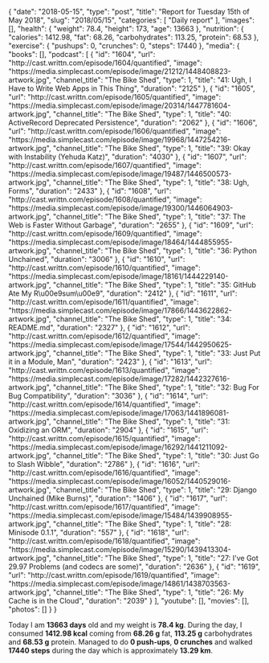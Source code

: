 {
    "date": "2018-05-15",
    "type": "post",
    "title": "Report for Tuesday 15th of May 2018",
    "slug": "2018\/05\/15",
    "categories": [
        "Daily report"
    ],
    "images": [],
    "health": {
        "weight": 78.4,
        "height": 173,
        "age": 13663
    },
    "nutrition": {
        "calories": 1412.98,
        "fat": 68.26,
        "carbohydrates": 113.25,
        "protein": 68.53
    },
    "exercise": {
        "pushups": 0,
        "crunches": 0,
        "steps": 17440
    },
    "media": {
        "books": [],
        "podcast": [
            {
                "id": "1604",
                "url": "http:\/\/cast.writtn.com\/episode\/1604\/quantified",
                "image": "https:\/\/media.simplecast.com\/episode\/image\/21212\/1448408823-artwork.jpg",
                "channel_title": "The Bike Shed",
                "type": 1,
                "title": "41: Ugh, I Have to Write Web Apps in This Thing",
                "duration": "2125"
            },
            {
                "id": "1605",
                "url": "http:\/\/cast.writtn.com\/episode\/1605\/quantified",
                "image": "https:\/\/media.simplecast.com\/episode\/image\/20314\/1447781604-artwork.jpg",
                "channel_title": "The Bike Shed",
                "type": 1,
                "title": "40: ActiveRecord Deprecated Persistence",
                "duration": "2062"
            },
            {
                "id": "1606",
                "url": "http:\/\/cast.writtn.com\/episode\/1606\/quantified",
                "image": "https:\/\/media.simplecast.com\/episode\/image\/19968\/1447254216-artwork.jpg",
                "channel_title": "The Bike Shed",
                "type": 1,
                "title": "39: Okay with Instability (Yehuda Katz)",
                "duration": "4030"
            },
            {
                "id": "1607",
                "url": "http:\/\/cast.writtn.com\/episode\/1607\/quantified",
                "image": "https:\/\/media.simplecast.com\/episode\/image\/19487\/1446500573-artwork.jpg",
                "channel_title": "The Bike Shed",
                "type": 1,
                "title": "38: Ugh, Forms",
                "duration": "2433"
            },
            {
                "id": "1608",
                "url": "http:\/\/cast.writtn.com\/episode\/1608\/quantified",
                "image": "https:\/\/media.simplecast.com\/episode\/image\/19300\/1446064903-artwork.jpg",
                "channel_title": "The Bike Shed",
                "type": 1,
                "title": "37: The Web is Faster Without Garbage",
                "duration": "2655"
            },
            {
                "id": "1609",
                "url": "http:\/\/cast.writtn.com\/episode\/1609\/quantified",
                "image": "https:\/\/media.simplecast.com\/episode\/image\/18464\/1444855955-artwork.jpg",
                "channel_title": "The Bike Shed",
                "type": 1,
                "title": "36: Python Unchained",
                "duration": "3006"
            },
            {
                "id": "1610",
                "url": "http:\/\/cast.writtn.com\/episode\/1610\/quantified",
                "image": "https:\/\/media.simplecast.com\/episode\/image\/18161\/1444229140-artwork.jpg",
                "channel_title": "The Bike Shed",
                "type": 1,
                "title": "35: GitHub Ate My R\u00e9sum\u00e9",
                "duration": "2412"
            },
            {
                "id": "1611",
                "url": "http:\/\/cast.writtn.com\/episode\/1611\/quantified",
                "image": "https:\/\/media.simplecast.com\/episode\/image\/17866\/1443622862-artwork.jpg",
                "channel_title": "The Bike Shed",
                "type": 1,
                "title": "34: README.md",
                "duration": "2327"
            },
            {
                "id": "1612",
                "url": "http:\/\/cast.writtn.com\/episode\/1612\/quantified",
                "image": "https:\/\/media.simplecast.com\/episode\/image\/17544\/1442950625-artwork.jpg",
                "channel_title": "The Bike Shed",
                "type": 1,
                "title": "33: Just Put it in a Module, Man",
                "duration": "2423"
            },
            {
                "id": "1613",
                "url": "http:\/\/cast.writtn.com\/episode\/1613\/quantified",
                "image": "https:\/\/media.simplecast.com\/episode\/image\/17282\/1442327616-artwork.jpg",
                "channel_title": "The Bike Shed",
                "type": 1,
                "title": "32: Bug For Bug Compatibility",
                "duration": "3036"
            },
            {
                "id": "1614",
                "url": "http:\/\/cast.writtn.com\/episode\/1614\/quantified",
                "image": "https:\/\/media.simplecast.com\/episode\/image\/17063\/1441896081-artwork.jpg",
                "channel_title": "The Bike Shed",
                "type": 1,
                "title": "31: Oxidizing an ORM",
                "duration": "2904"
            },
            {
                "id": "1615",
                "url": "http:\/\/cast.writtn.com\/episode\/1615\/quantified",
                "image": "https:\/\/media.simplecast.com\/episode\/image\/16292\/1441211092-artwork.jpg",
                "channel_title": "The Bike Shed",
                "type": 1,
                "title": "30: Just Go to Slash Wibble",
                "duration": "2786"
            },
            {
                "id": "1616",
                "url": "http:\/\/cast.writtn.com\/episode\/1616\/quantified",
                "image": "https:\/\/media.simplecast.com\/episode\/image\/16052\/1440529016-artwork.jpg",
                "channel_title": "The Bike Shed",
                "type": 1,
                "title": "29: Django Unchained (Mike Burns)",
                "duration": "1406"
            },
            {
                "id": "1617",
                "url": "http:\/\/cast.writtn.com\/episode\/1617\/quantified",
                "image": "https:\/\/media.simplecast.com\/episode\/image\/15484\/1439908955-artwork.jpg",
                "channel_title": "The Bike Shed",
                "type": 1,
                "title": "28: Minisode 0.1.1",
                "duration": "557"
            },
            {
                "id": "1618",
                "url": "http:\/\/cast.writtn.com\/episode\/1618\/quantified",
                "image": "https:\/\/media.simplecast.com\/episode\/image\/15290\/1439413304-artwork.jpg",
                "channel_title": "The Bike Shed",
                "type": 1,
                "title": "27: I've Got 29.97 Problems (and codecs are some)",
                "duration": "2636"
            },
            {
                "id": "1619",
                "url": "http:\/\/cast.writtn.com\/episode\/1619\/quantified",
                "image": "https:\/\/media.simplecast.com\/episode\/image\/14861\/1438703563-artwork.jpg",
                "channel_title": "The Bike Shed",
                "type": 1,
                "title": "26: My Cache is in the Cloud",
                "duration": "2039"
            }
        ],
        "youtube": [],
        "movies": [],
        "photos": []
    }
}

Today I am <strong>13663 days</strong> old and my weight is <strong>78.4 kg</strong>. During the day, I consumed <strong>1412.98 kcal</strong> coming from <strong>68.26 g</strong> fat, <strong>113.25 g</strong> carbohydrates and <strong>68.53 g</strong> protein. Managed to do <strong>0 push-ups</strong>, <strong>0 crunches</strong> and walked <strong>17440 steps</strong> during the day which is approximately <strong>13.29 km</strong>.